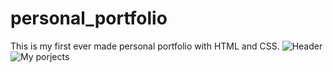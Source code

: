 # personal_portfolio
This is my first ever made personal portfolio with HTML and CSS.
![Header](https://docs.google.com/uc?export=download&id=158S1w06Q0OMXd7hO5dADBATaQADB9L8s)
![My porjects](https://docs.google.com/uc?export=download&id=1b6grwQgfmUhaDBFTi40wsWal9CZeHPmJ)
